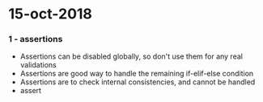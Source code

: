 # 15-oct-2018

### 1 - assertions

- Assertions can be disabled globally, so don't use them for any real validations
- Assertions are good way to handle the remaining if-elif-else condition
- Assertions are to check internal consistencies, and cannot be handled
- assert <assert condition>
